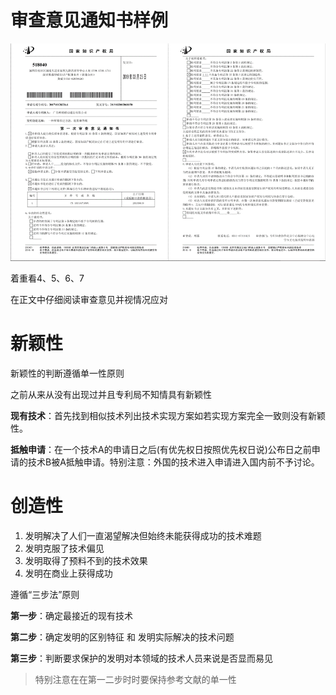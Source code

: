 # 审查意见通知书样例

![](images/图片1.png)

着重看4、5、6、7

在正文中仔细阅读审查意见并视情况应对

# 新颖性

新颖性的判断遵循单一性原则

之前从来从没有出现过并且专利局不知情具有新颖性

**现有技术**：首先找到相似技术列出技术实现方案如若实现方案完全一致则没有新颖性。

**抵触申请**：在一个技术A的申请日之后(有优先权日按照优先权日说)公布日之前申请的技术B被A抵触申请。特别注意：外国的技术进入申请进入国内前不予讨论。

# 创造性

1. 发明解决了人们一直渴望解决但始终未能获得成功的技术难题
2. 发明克服了技术偏见
3. 发明取得了预料不到的技术效果
4. 发明在商业上获得成功

遵循“三步法”原则

**第一步**：确定最接近的现有技术

**第二步**：确定发明的区别特征 和 发明实际解决的技术问题

**第三步**：判断要求保护的发明对本领域的技术人员来说是否显而易见 

> 特别注意在在第一二步时时要保持参考文献的单一性